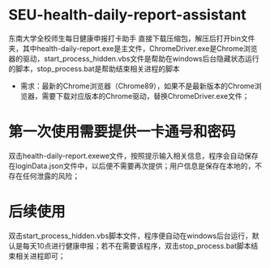 # SEU-health-daily-report-assistant
 东南大学全校师生每日健康申报打卡助手
 直接下载压缩包，解压后打开bin文件夹，其中health-daily-report.exe是主文件，ChromeDriver.exe是Chrome浏览器的驱动，start_process_hidden.vbs文件是帮助在windows后台隐藏状态运行的脚本，stop_process.bat是帮助结束相关进程的脚本
 * 需求：最新的Chrome浏览器（Chrome89），如果不是最新版本的Chrome浏览器，需要下载对应版本的Chrome驱动，替换ChromeDriver.exe文件；

# 第一次使用需要提供一卡通号和密码
双击health-daily-report.exewe文件，按照提示输入相关信息，程序会自动保存在loginData.json文件中，以后便不需要再次提供；用户信息是保存在本地的，不存在任何泄露的风险；

# 后续使用
双击start_process_hidden.vbs脚本文件，程序便自动在windows后台运行，默认是每天10点进行健康申报；若不在需要该程序，双击stop_process.bat脚本结束相关进程即可；
